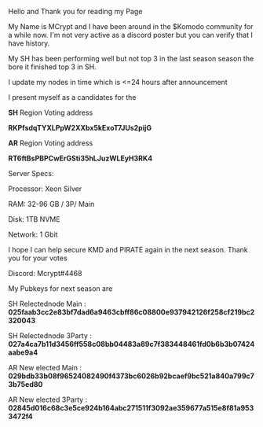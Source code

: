 Hello and Thank you for reading my Page

My Name is MCrypt and I have been around in the $Komodo community for a while now. I'm not very active as a discord poster but you can verify that I have history.

My SH has been performing well but not top 3 in the last season season the bore it finished top 3 in SH.

I update my nodes in time which is <=24 hours after announcement

I present myself as a candidates for the 




**SH** Region Voting address

**RKPfsdqTYXLPpW2XXbx5kExoT7JUs2pijG**

**AR** Region Voting address

**RT6ftBsPBPCwErGSti35hLJuzWLEyH3RK4**




Server Specs:

Processor: Xeon Silver

RAM: 32-96 GB / 3P/ Main

Disk: 1TB NVME

Network: 1 Gbit


I hope I can help secure KMD and PIRATE again in the next season. Thank you for your votes

Discord: Mcrypt#4468


My Pubkeys for next season are

SH Relectednode Main : **025faab3cc2e83bf7dad6a9463cbff86c08800e937942126f258cf219bc2320043**

SH Relectednode 3Party : **027a4ca7b11d3456ff558c08bb04483a89c7f383448461fd0b6b3b07424aabe9a4**


AR New elected Main : **029bdb33b08f96524082490f4373bc6026b92bcaef9bc521a840a799c73b75ed80**

AR New elected 3Party : **02845d016c68c3e5ce924b164abc271511f3092ae359677a515e8f81a9533472f4**
